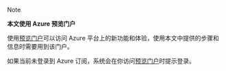 
> [!NOTE]
> **本文使用 Azure 预览门户**
> 
> 使用[预览门户](https://portal.azure.com/)可以访问 Azure 平台上的新功能和体验，使用本文中提供的步骤和信息时需要用到该门户。
> 
> 如果当前未登录到 Azure 订阅，系统会在你访问[预览门户](https://portal.azure.com/)时提示登录。
> 
> 



<!--HONumber=Jan17_HO3-->


